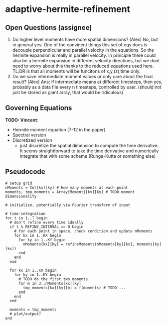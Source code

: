 # adaptive-hermite-refinement

## Open Questions (assignee)
1. Do higher level moments have more spatial dimensions? (Alex) No, but in general yes. One of the convinent things this set of eqs does is decouple perpendicular and parallel velocity in the equations. So the hermite expansion is really in parallel velocity. In principle there could also be a hermite expansion in different velocity directions, but we dont need to worry about this thanks to the reduced equations used here. TL;DR is that all moments will be funcitons of x,y,(z),time only. 
2. Do we save intermediate moment values or only care about the final result? (Alex) Ans: If intermediate means at different timesteps, then yes, probably as a data file every n timesteps, controlled by user. (should not just be stored as giant array, that would be ridiculous)


## Governing Equations

**TODO: Vincent**:
- Hermite moment equation (7-12 in the paper)
- Spectral version
- Discretized version
  - just discretize the spatial dimension to compute the time derivative. It seems straightforward to take the time derivative and numerically integrate that with some scheme (Runge-Kutta or something else)

## Pseudocode

```
# setup grid
nMoments = Int[kx][ky] # how many moments at each point
moments, tmp_moments = Array{Moment}[kx][ky] # TODO moment dimensionality

# initialize, potentially via Fourier transform of input

# time-integration
for t in 1..T begin
  # don't refine every time ideally
  if t % REFINE_INTERVAL == 0 begin
    # for each point in space, check condition and update nMoments
    for kx in 1..KX begin
      for ky in 1..KY begin
        nMoments[kx][ky] = refineMoments(nMoments[ky][kx], moments[ky][kx])
      end
    end
  end
   
  for kx in 1..KX begin
    for ky in 1..KY begin
      # TODO do the first two moments
      for m in 3..nMoments[kx][ky]
        tmp_moments[kx][ky][m] = f(moments) # TODO ...
      end
    end
  end
  
  moments = tmp_moments
  # plot/output?
end
